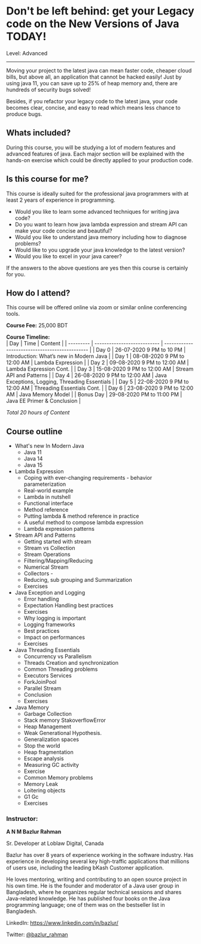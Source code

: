 # Don't be left behind: get your Legacy code on the New Versions of Java TODAY!
Level:  Advanced 

------------
Moving your project to the latest java can mean faster code, cheaper cloud bills, but above all, an application that cannot be hacked easily! Just by using java 11, you can save up to 25% of heap memory and, there are hundreds of security bugs solved!

Besides, if you refactor your legacy code to the latest java, your code becomes clear, concise, and easy to read which means less chance to produce bugs. 

## Whats included? 

During this course, you will be studying a lot of modern features and advanced features of java. Each major section will be explained with the hands-on exercise which could be directly applied to your production code. 

## Is this course for me? 

This course is ideally suited for the professional java programmers with at least 2 years of experience in programming. 

- Would you like to learn some advanced techniques for writing java code? 
- Do you want to learn how java lambda expression and stream API can make your code concise and beautiful? 
- Would you like to understand java memory including how to diagnose problems? 
- Would like to you upgrade your java knowledge to the latest version? 
- Would you like to excel in your java career? 

If the answers to the above questions are yes then this course is certainly for you. 

## How do I attend?

This course will be offered online via zoom or similar online conferencing tools.  

**Course Fee:**  25,000 BDT

**Course Timeline:**  
| Day	    | Time 			  |	Content					   |
| --------- | --------------------------- | ---------------------------------------------- |
| Day 0     | 26-07-2020 9 PM to 10 PM    | Introduction: What’s new in Modern Java        |
| Day 1     | 08-08-2020 9 PM to 12:00 AM | Lambda Expression                              |
| Day 2     | 09-08-2020 9 PM to 12:00 AM | Lambda Expression Cont.                        |
| Day 3     | 15-08-2020 9 PM to 12:00 AM | Stream API and Patterns                        |
| Day 4     | 26-08-2020 9 PM to 12:00 AM | Java Exceptions, Logging, Threading Essentials |
| Day 5     | 22-08-2020 9 PM to 12:00 AM | Threading Essentials Cont.                     |
| Day 6     | 23-08-2020 9 PM to 12:00 AM | Java Memory Model                              |
| Bonus Day | 29-08-2020 PM to 11:00 PM   | Java EE Primer & Conclusion                    |

*Total 20 hours of Content*

## Course outline 

- What's new In Modern Java 
    * Java 11 
    * Java 14
    * Java 15
- Lambda Expression
	* Coping with ever-changing requirements - behavior parameterization
	* Real-world example
	* Lambda in nutshell
	* Functional interface
	* Method reference
	* Putting lambda & method reference in practice
	* A useful method to compose lambda expression
	* Lambda expression patterns
- Stream API and Patterns
	* Getting started with stream
	* Stream vs Collection
	* Stream Operations
	* Filtering/Mapping/Reducing
	* Numerical Stream
	* Collectors -
	* Reducing, sub grouping and Summarization
	* Exercises
- Java Exception and Logging
	* Error handling
	* Expectation Handling best practices
	* Exercises
	* Why logging is important
	* Logging frameworks
	* Best practices
	* Impact on performances
	* Exercises
- Java Threading Essentials
	* Concurrency vs Parallelism
	* Threads Creation and synchronization
	* Common Threading problems
	* Executors Services
	* ForkJoinPool
	* Parallel Stream
	* Conclusion
	* Exercises
- Java Memory
	* Garbage Collection
	* Stack memory StakoverflowError
	* Heap Management
	* Weak Generational Hypothesis.
	* Generalization spaces
	* Stop the world
	* Heap fragmentation
	* Escape analysis
	* Measuring GC activity
	* Exercise
	* Common Memory problems
	* Memory Leak
	* Loitering objects
	* G1 Gc
	* Exercises

### Instructor: 

**A N M Bazlur Rahman**

Sr. Developer at Loblaw Digital, 
Canada

Bazlur has over 8 years of experience working in the software industry. Has experience in developing several key high-traffic applications that millions of users use, including the leading bKash Customer application.

He loves mentoring, writing and contributing to an open source project in his own time. He is the founder and moderator of a Java user group in Bangladesh, where he organizes regular technical sessions and shares Java-related knowledge. He has published four books on the Java programming language; one of them was on the bestseller list in Bangladesh.

LinkedIn: https://www.linkedin.com/in/bazlur/

Twitter: [@bazlur_rahman](https://twitter.com/bazlur_rahman)

